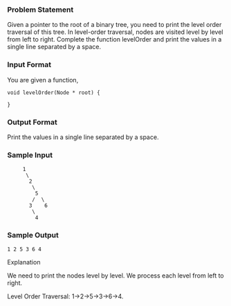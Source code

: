 ### Problem Statement
Given a pointer to the root of a binary tree, you need to print the level order traversal of this tree. In level-order traversal, nodes are visited level by level from left to right. Complete the function levelOrder and print the values in a single line separated by a space.

### Input Format

You are given a function,
```
void levelOrder(Node * root) {

}
```


### Output Format

Print the values in a single line separated by a space.

### Sample Input
```
     1
      \
       2
        \
         5
        /  \
       3    6
        \
         4  
```
### Sample Output
```
1 2 5 3 6 4
```

Explanation

We need to print the nodes level by level. We process each level from left to right.

Level Order Traversal: 1->2->5->3->6->4.

